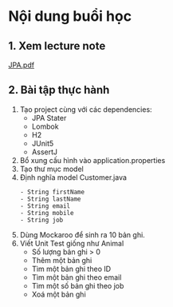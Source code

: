 # Nội dung buổi học

## 1. Xem lecture note 
[JPA.pdf](JPA.pdf)


## 2. Bài tập thực hành

1. Tạo project cùng với các dependencies:
   - JPA Stater
   - Lombok
   - H2
   - JUnit5
   - AssertJ
2. Bổ xung cấu hình vào application.properties
3. Tạo thư mục model
4. Định nghĩa model Customer.java
   ```
   - String firstName
   - String lastName
   - String email
   - String mobile
   - String job
   ```
5. Dùng Mockaroo để sinh ra 10 bản ghi.  
6. Viết Unit Test giống như Animal
   - Số lượng bản ghi > 0
   - Thêm một bản ghi
   - Tìm một bản ghi theo ID
   - Tìm một bản ghi theo email
   - Tìm một số bản ghi theo job
   - Xoá một bản ghi
